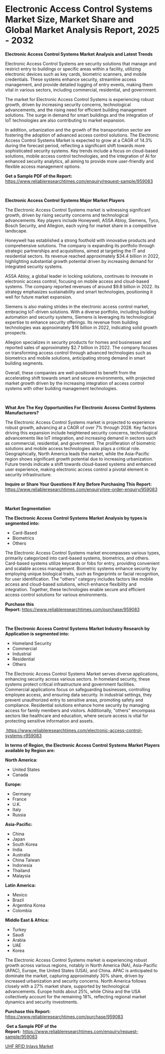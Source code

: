 <p><h1>Electronic Access Control Systems Market Size, Market Share and Global Market Analysis Report, 2025 - 2032</h1></p><p><strong>Electronic Access Control Systems Market Analysis and Latest Trends</strong></p>
<p><p>Electronic Access Control Systems are security solutions that manage and restrict entry to buildings or specific areas within a facility, utilizing electronic devices such as key cards, biometric scanners, and mobile credentials. These systems enhance security, streamline access management, and provide detailed logging of entry events, making them vital in various sectors, including commercial, residential, and government.</p><p>The market for Electronic Access Control Systems is experiencing robust growth, driven by increasing security concerns, technological advancements, and the rising need for efficient building management solutions. The surge in demand for smart buildings and the integration of IoT technologies are also contributing to market expansion. </p><p>In addition, urbanization and the growth of the transportation sector are fostering the adoption of advanced access control solutions. The Electronic Access Control Systems Market is expected to grow at a CAGR of 14.3% during the forecast period, reflecting a significant shift towards more sophisticated security systems. Key trends include a focus on cloud-based solutions, mobile access control technologies, and the integration of AI for enhanced security analytics, all aiming to provide more user-friendly and flexible access management options.</p></p>
<p><strong>Get a Sample PDF of the Report:&nbsp;</strong> <a href="https://www.reliableresearchtimes.com/enquiry/request-sample/959083?utm_campaign=2179&utm_medium=2&utm_source=Github&utm_content=ia&utm_term=11022025&utm_id=electronic-access-control-systems">https://www.reliableresearchtimes.com/enquiry/request-sample/959083</a></p>
<p>&nbsp;</p>
<p><strong>Electronic Access Control Systems Major Market Players</strong></p>
<p><p>The Electronic Access Control Systems market is witnessing significant growth, driven by rising security concerns and technological advancements. Key players include Honeywell, ASSA Abloy, Siemens, Tyco, Bosch Security, and Allegion, each vying for market share in a competitive landscape.</p><p>Honeywell has established a strong foothold with innovative products and comprehensive solutions. The company is expanding its portfolio through strategic partnerships and acquisitions, aimed at targeting the IT and residential sectors. Its revenue reached approximately $34.4 billion in 2022, highlighting substantial growth potential driven by increasing demand for integrated security systems.</p><p>ASSA Abloy, a global leader in locking solutions, continues to innovate in electronic access control, focusing on mobile access and cloud-based systems. The company reported revenues of around $9.8 billion in 2022. Its strategy emphasizes sustainability and smart technologies, positioning it well for future market expansion.</p><p>Siemens is also making strides in the electronic access control market, embracing IoT-driven solutions. With a diverse portfolio, including building automation and security systems, Siemens is leveraging its technological expertise to enhance security offerings. Its revenue from building technologies was approximately $16 billion in 2022, indicating solid growth prospects.</p><p>Allegion specializes in security products for homes and businesses and reported sales of approximately $2.7 billion in 2022. The company focuses on transforming access control through advanced technologies such as biometrics and mobile solutions, anticipating strong demand in smart building segments.</p><p>Overall, these companies are well-positioned to benefit from the accelerating shift towards smart and secure environments, with projected market growth driven by the increasing integration of access control systems with other building management technologies.</p></p>
<p>&nbsp;</p>
<p><strong>What Are The Key Opportunities For Electronic Access Control Systems Manufacturers?</strong></p>
<p><p>The Electronic Access Control Systems market is projected to experience robust growth, advancing at a CAGR of over 7% through 2028. Key factors driving this expansion include heightened security concerns, technological advancements like IoT integration, and increasing demand in sectors such as commercial, residential, and government. The proliferation of biometric solutions and mobile access technologies also plays a critical role. Geographically, North America leads the market, while the Asia-Pacific region shows significant growth potential due to increasing urbanization. Future trends indicate a shift towards cloud-based systems and enhanced user experience, making electronic access control a pivotal element in security infrastructure.</p></p>
<p><strong>Inquire or Share Your Questions If Any Before Purchasing This Report:</strong> <a href="https://www.reliableresearchtimes.com/enquiry/pre-order-enquiry/959083?utm_campaign=2179&utm_medium=2&utm_source=Github&utm_content=ia&utm_term=11022025&utm_id=electronic-access-control-systems">https://www.reliableresearchtimes.com/enquiry/pre-order-enquiry/959083</a></p>
<p>&nbsp;</p>
<p><strong>Market Segmentation</strong></p>
<p><strong>The Electronic Access Control Systems Market Analysis by types is segmented into:</strong></p>
<p><ul><li>Card-Based</li><li>Biometrics</li><li>Others</li></ul></p>
<p><p>The Electronic Access Control Systems market encompasses various types, primarily categorized into card-based systems, biometrics, and others. Card-based systems utilize keycards or fobs for entry, providing convenient and scalable access management. Biometric systems enhance security by employing unique biological traits, such as fingerprints or facial recognition, for user identification. The "others" category includes factors like mobile access and cloud-based solutions, which enhance flexibility and integration. Together, these technologies enable secure and efficient access control solutions for various environments.</p></p>
<p><strong>Purchase this Report:&nbsp;</strong><a href="https://www.reliableresearchtimes.com/purchase/959083?utm_campaign=2179&utm_medium=2&utm_source=Github&utm_content=ia&utm_term=11022025&utm_id=electronic-access-control-systems">https://www.reliableresearchtimes.com/purchase/959083</a></p>
<p>&nbsp;</p>
<p><strong>The Electronic Access Control Systems Market Industry Research by Application is segmented into:</strong></p>
<p><ul><li>Homeland Security</li><li>Commercial</li><li>Industrial</li><li>Residential</li><li>Others</li></ul></p>
<p><p>The Electronic Access Control Systems Market serves diverse applications, enhancing security across various sectors. In homeland security, these systems protect critical infrastructure and government facilities. Commercial applications focus on safeguarding businesses, controlling employee access, and ensuring data security. In industrial settings, they prevent unauthorized entry to sensitive areas, promoting safety and compliance. Residential solutions enhance home security by managing access for family members and visitors. Additionally, "others" encompass sectors like healthcare and education, where secure access is vital for protecting sensitive information and assets.</p></p>
<p><a href="https://www.reliableresearchtimes.com/electronic-access-control-systems-r959083?utm_campaign=2179&utm_medium=2&utm_source=Github&utm_content=ia&utm_term=11022025&utm_id=electronic-access-control-systems">&nbsp;https://www.reliableresearchtimes.com/electronic-access-control-systems-r959083</a></p>
<p><strong>In terms of Region, the Electronic Access Control Systems Market Players available by Region are:</strong></p>
<p>
    <p> <strong> North America: </strong>
        <ul>
            <li>United States</li>
            <li>Canada</li>
        </ul>
        </p> 
    <p> <strong> Europe: </strong>
        <ul>
            <li>Germany</li>
            <li>France</li>
            <li>U.K.</li>
            <li>Italy</li>
            <li>Russia</li>
        </ul>
        </p> 
    <p> <strong> Asia-Pacific: </strong>
        <ul>
            <li>China</li>
            <li>Japan</li>
            <li>South Korea</li>
            <li>India</li>
            <li>Australia</li>
            <li>China Taiwan</li>
            <li>Indonesia</li>
            <li>Thailand</li>
            <li>Malaysia</li>
        </ul>
        </p> 
    <p> <strong> Latin America: </strong>
        <ul>
            <li>Mexico</li>
            <li>Brazil</li>
            <li>Argentina Korea</li>
            <li>Colombia</li>
        </ul>
        </p> 
    <p> <strong> Middle East & Africa: </strong>
        <ul>
            <li>Turkey</li>
            <li>Saudi</li>
            <li>Arabia</li>
            <li>UAE</li>
            <li>Korea</li>
        </ul>
    </p>
    </p>
<p><p>The Electronic Access Control Systems market is experiencing robust growth across various regions, notably in North America (NA), Asia-Pacific (APAC), Europe, the United States (USA), and China. APAC is anticipated to dominate the market, capturing approximately 30% share, driven by increased urbanization and security concerns. North America follows closely with a 27% market share, supported by technological advancements. Europe holds about 25%, while China and the USA collectively account for the remaining 18%, reflecting regional market dynamics and security investments.</p></p>
<p><strong>Purchase this Report: </strong><a href="https://www.reliableresearchtimes.com/purchase/959083?utm_campaign=2179&utm_medium=2&utm_source=Github&utm_content=ia&utm_term=11022025&utm_id=electronic-access-control-systems">https://www.reliableresearchtimes.com/purchase/959083</a></p>
<p>&nbsp;<strong>Get a Sample PDF of the Report:&nbsp;&nbsp;</strong><a href="https://www.reliableresearchtimes.com/enquiry/request-sample/959083?utm_campaign=2179&utm_medium=2&utm_source=Github&utm_content=ia&utm_term=11022025&utm_id=electronic-access-control-systems">https://www.reliableresearchtimes.com/enquiry/request-sample/959083</a></p>
<p><strong></strong></p>
<p><p><a href="https://github.com/gerdabatiskzv9/Market-Research-Report-List-1/blob/main/uhf-rfid-inlays-market.md?utm_campaign=2179&utm_medium=2&utm_source=Github&utm_content=ia&utm_term=11022025&utm_id=electronic-access-control-systems">UHF RFID Inlays Market</a></p></p>